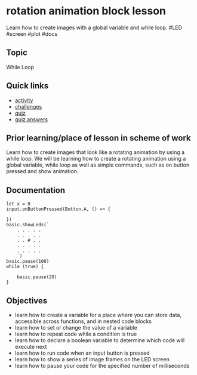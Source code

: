 # rotation animation block lesson

Learn how to create images with a global variable and while loop. #LED #screen  #plot #docs

## Topic

While Loop

## Quick links

* [activity](/microbit/lessons/rotation-animation/activity)
* [challenges](/microbit/lessons/rotation-animation/challenges)
* [quiz](/microbit/lessons/rotation-animation/quiz)
* [quiz answers](/microbit/lessons/rotation-animation/quiz-answers)

## Prior learning/place of lesson in scheme of work

Learn how to create images that look like a rotating animation by using a while loop. We will be learning how to create a rotating animation using a global variable, while loop as well as simple commands, such as on button pressed and show animation.

## Documentation

```docs
let x = 0
input.onButtonPressed(Button.A, () => {

})
basic.showLeds(`
    . . . . .
    . . . . .
    . . # . .
    . . . . .
    . . . . .
    `)
basic.pause(100)
while (true) {

    basic.pause(20)
}
```

## Objectives

* learn how to create a variable for a place where you can store data, accessible across functions, and in nested code blocks
* learn how to set or change the value of a  variable
* learn how to repeat code while a condition is true
* learn how to declare a boolean variable to determine which code will execute next
* learn how to run code when an input button is pressed
* learn how to show a series of image frames on the LED screen
* learn how to pause your code for the specified number of milliseconds

